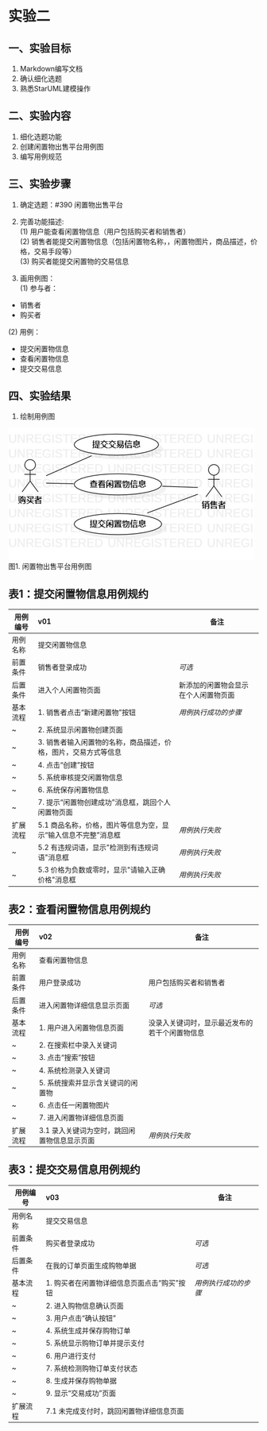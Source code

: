 # 实验二

## 一、实验目标

1. Markdown编写文档
2. 确认细化选题
3. 熟悉StarUML建模操作

## 二、实验内容

1. 细化选题功能
2. 创建闲置物出售平台用例图
3. 编写用例规范

## 三、实验步骤

1. 确定选题：#390 闲置物出售平台
2. 完善功能描述:  
(1) 用户能查看闲置物信息（用户包括购买者和销售者）  
(2) 销售者能提交闲置物信息（包括闲置物名称，，闲置物图片，商品描述，价格，交易手段等）    
(3) 购买者能提交闲置物的交易信息

3. 画用例图：  
(1) 参与者： 
- 销售者
- 购买者

(2) 用例：
- 提交闲置物信息
- 查看闲置物信息
- 提交交易信息

## 四、实验结果

1. 绘制用例图

![UML图](./UseCaseDiagram1.jpg)  
图1. 闲置物出售平台用例图

## 表1：提交闲置物信息用例规约  

用例编号  | v01 | 备注  
-|:-|-  
用例名称  | 提交闲置物信息  |   
前置条件  | 销售者登录成功  | *可选*   
后置条件  | 进入个人闲置物页面 | 新添加的闲置物会显示在个人闲置物页面
基本流程  | 1. 销售者点击“新建闲置物”按钮  |*用例执行成功的步骤*    
~| 2. 系统显示闲置物创建页面 |
~| 3. 销售者输入闲置物的名称，商品描述，价格，图片，交易方式等信息 |
~| 4. 点击“创建”按钮 |
~| 5. 系统审核提交闲置物信息 |
~| 6. 系统保存闲置物信息 |
~| 7. 提示“闲置物创建成功”消息框，跳回个人闲置物页面 |  
扩展流程  | 5.1 商品名称，价格，图片等信息为空，显示“输入信息不完整”消息框 |*用例执行失败* 
~| 5.2 有违规词语，显示"检测到有违规词语"消息框 |*用例执行失败* 
~| 5.3 价格为负数或零时，显示"请输入正确价格"消息框 | *用例执行失败* 


## 表2：查看闲置物信息用例规约  

用例编号  | v02 | 备注  
-|:-|-  
用例名称  | 查看闲置物信息  |   
前置条件  | 用户登录成功  | 用户包括购买者和销售者 
后置条件  | 进入闲置物详细信息显示页面 | *可选*   
基本流程  | 1. 用户进入闲置物信息页面 | 没录入关键词时，显示最近发布的若干个闲置物信息
~| 2. 在搜索栏中录入关键词 | 
~| 3. 点击“搜索”按钮 | 
~| 4. 系统检测录入关键词 |
~| 5. 系统搜索并显示含关键词的闲置物 |
~| 6. 点击任一闲置物图片 |
~| 7. 进入闲置物详细信息页面 |
扩展流程  | 3.1 录入关键词为空时，跳回闲置物信息显示页面 | *用例执行失败*  


## 表3：提交交易信息用例规约  

用例编号  | v03 | 备注  
-|:-|-  
用例名称  | 提交交易信息  |   
前置条件  | 购买者登录成功  | *可选*   
后置条件  | 在我的订单页面生成购物单据 | *可选*   
基本流程  | 1. 购买者在闲置物详细信息页面点击“购买”按钮 |*用例执行成功的步骤*    
~| 2. 进入购物信息确认页面 |
~| 3. 用户点击“确认按钮”|
~| 4. 系统生成并保存购物订单|
~| 5. 系统显示购物订单并提示支付|
~| 6. 用户进行支付|
~| 7. 系统检测购物订单支付状态 |
~| 8. 生成并保存购物单据 |
~| 9. 显示“交易成功”页面 |
扩展流程  | 7.1 未完成支付时，跳回闲置物详细信息页面 |
 
